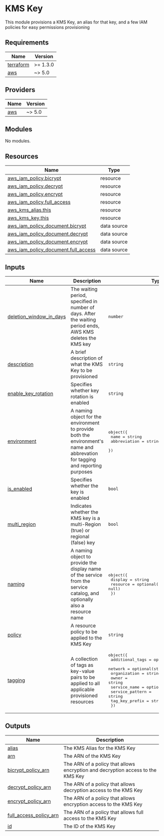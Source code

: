 # KMS Key

This module provisions a KMS Key, an alias for that key, and a few IAM policies for easy permissions provisioning

<!-- BEGIN_TF_DOCS -->
## Requirements

| Name | Version |
|------|---------|
| <a name="requirement_terraform"></a> [terraform](#requirement\_terraform) | >= 1.3.0 |
| <a name="requirement_aws"></a> [aws](#requirement\_aws) | ~> 5.0 |

## Providers

| Name | Version |
|------|---------|
| <a name="provider_aws"></a> [aws](#provider\_aws) | ~> 5.0 |

## Modules

No modules.

## Resources

| Name | Type |
|------|------|
| [aws_iam_policy.bicrypt](https://registry.terraform.io/providers/hashicorp/aws/latest/docs/resources/iam_policy) | resource |
| [aws_iam_policy.decrypt](https://registry.terraform.io/providers/hashicorp/aws/latest/docs/resources/iam_policy) | resource |
| [aws_iam_policy.encrypt](https://registry.terraform.io/providers/hashicorp/aws/latest/docs/resources/iam_policy) | resource |
| [aws_iam_policy.full_access](https://registry.terraform.io/providers/hashicorp/aws/latest/docs/resources/iam_policy) | resource |
| [aws_kms_alias.this](https://registry.terraform.io/providers/hashicorp/aws/latest/docs/resources/kms_alias) | resource |
| [aws_kms_key.this](https://registry.terraform.io/providers/hashicorp/aws/latest/docs/resources/kms_key) | resource |
| [aws_iam_policy_document.bicrypt](https://registry.terraform.io/providers/hashicorp/aws/latest/docs/data-sources/iam_policy_document) | data source |
| [aws_iam_policy_document.decrypt](https://registry.terraform.io/providers/hashicorp/aws/latest/docs/data-sources/iam_policy_document) | data source |
| [aws_iam_policy_document.encrypt](https://registry.terraform.io/providers/hashicorp/aws/latest/docs/data-sources/iam_policy_document) | data source |
| [aws_iam_policy_document.full_access](https://registry.terraform.io/providers/hashicorp/aws/latest/docs/data-sources/iam_policy_document) | data source |

## Inputs

| Name | Description | Type | Default | Required |
|------|-------------|------|---------|:--------:|
| <a name="input_deletion_window_in_days"></a> [deletion\_window\_in\_days](#input\_deletion\_window\_in\_days) | The waiting period, specified in number of days. After the waiting period ends, AWS KMS deletes the KMS key | `number` | `7` | no |
| <a name="input_description"></a> [description](#input\_description) | A brief description of what the KMS Key to be provisioned | `string` | n/a | yes |
| <a name="input_enable_key_rotation"></a> [enable\_key\_rotation](#input\_enable\_key\_rotation) | Specifies whether key rotation is enabled | `string` | `true` | no |
| <a name="input_environment"></a> [environment](#input\_environment) | A naming object for the environment to provide both the environment's name and abbrevation for tagging and reporting purposes | <pre>object({<br>    name         = string<br>    abbreviation = string<br>  })</pre> | `null` | no |
| <a name="input_is_enabled"></a> [is\_enabled](#input\_is\_enabled) | Specifies whether the key is enabled | `bool` | `true` | no |
| <a name="input_multi_region"></a> [multi\_region](#input\_multi\_region) | Indicates whether the KMS key is a multi-Region (true) or regional (false) key | `bool` | `false` | no |
| <a name="input_naming"></a> [naming](#input\_naming) | A naming object to provide the display name of the service from the service catalog, and optionally also a resource name | <pre>object({<br>    display  = string<br>    resource = optional(string, null)<br>  })</pre> | n/a | yes |
| <a name="input_policy"></a> [policy](#input\_policy) | A resource policy to be applied to the KMS Key | `string` | `null` | no |
| <a name="input_tagging"></a> [tagging](#input\_tagging) | A collection of tags as key-value pairs to be applied to all applicable provisioned resources | <pre>object({<br>    additional_tags = optional(map(any), {})<br>    network         = optional(string, null)<br>    organization    = string<br>    owner           = string<br>    service_name    = optional(string, null)<br>    service_pattern = string<br>    tag_key_prefix  = string<br>  })</pre> | n/a | yes |

## Outputs

| Name | Description |
|------|-------------|
| <a name="output_alias"></a> [alias](#output\_alias) | The KMS Alias for the KMS Key |
| <a name="output_arn"></a> [arn](#output\_arn) | The ARN of the KMS Key |
| <a name="output_bicrypt_policy_arn"></a> [bicrypt\_policy\_arn](#output\_bicrypt\_policy\_arn) | The ARN of a policy that allows encryption and decryption access to the KMS Key |
| <a name="output_decrypt_policy_arn"></a> [decrypt\_policy\_arn](#output\_decrypt\_policy\_arn) | The ARN of a policy that allows decryption access to the KMS Key |
| <a name="output_encrypt_policy_arn"></a> [encrypt\_policy\_arn](#output\_encrypt\_policy\_arn) | The ARN of a policy that allows encryption access to the KMS Key |
| <a name="output_full_access_policy_arn"></a> [full\_access\_policy\_arn](#output\_full\_access\_policy\_arn) | The ARN of a policy that allows full access to the KMS Key |
| <a name="output_id"></a> [id](#output\_id) | The ID of the KMS Key |
<!-- END_TF_DOCS -->
